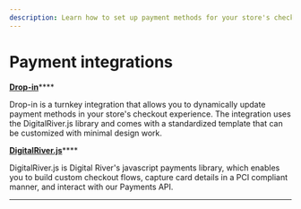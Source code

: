 ```yaml
---
description: Learn how to set up payment methods for your store's checkout experience.
---
```


# Payment integrations

[**Drop-in**](drop-in/)****

Drop-in is a turnkey integration that allows you to dynamically update payment methods in your store's checkout experience. The integration uses the DigitalRiver.js library and comes with a standardized template that can be customized with minimal design work.&#x20;

[**DigitalRiver.js**](digitalriver.js/)****

DigitalRiver.js is Digital River's javascript payments library, which enables you to build custom checkout flows, capture card details in a PCI compliant manner, and interact with our Payments API.&#x20;

****
